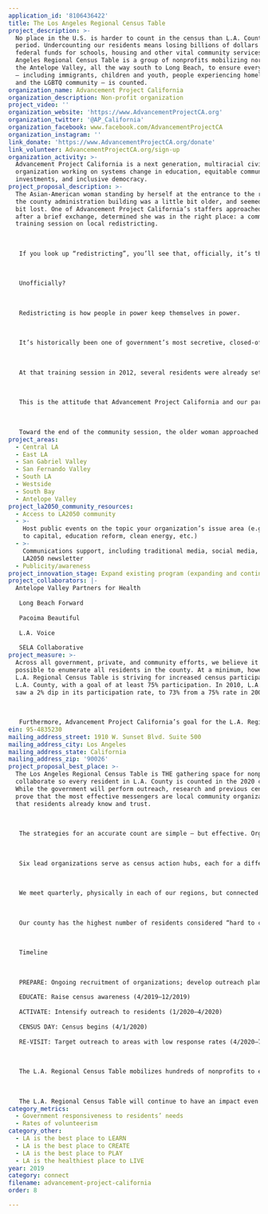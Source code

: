 ```yaml
---
application_id: '8106436422'
title: The Los Angeles Regional Census Table
project_description: >-
  No place in the U.S. is harder to count in the census than L.A. County —
  period. Undercounting our residents means losing billions of dollars in
  federal funds for schools, housing and other vital community services. The Los
  Angeles Regional Census Table is a group of nonprofits mobilizing north from
  the Antelope Valley, all the way south to Long Beach, to ensure every Angeleno
  — including immigrants, children and youth, people experiencing homelessness,
  and the LGBTQ community — is counted.
organization_name: Advancement Project California
organization_description: Non-profit organization
project_video: ''
organization_website: 'https://www.AdvancementProjectCA.org'
organization_twitter: '@AP_California'
organization_facebook: www.facebook.com/AdvancementProjectCA
organization_instagram: ''
link_donate: 'https://www.AdvancementProjectCA.org/donate'
link_volunteer: AdvancementProjectCA.org/sign-up
organization_activity: >-
  Advancement Project California is a next generation, multiracial civil rights
  organization working on systems change in education, equitable community
  investments, and inclusive democracy.
project_proposal_description: >-
  The Asian-American woman standing by herself at the entrance to the room in
  the county administration building was a little bit older, and seemed a little
  bit lost. One of Advancement Project California’s staffers approached her, and
  after a brief exchange, determined she was in the right place: a community
  training session on local redistricting.
   
   
   
   If you look up “redistricting”, you’ll see that, officially, it’s the process by which state and local officials use the census data to draw representative boundaries for federal, state, and local districts.
   
   
   
   Unofficially? 
   
   
   
   Redistricting is how people in power keep themselves in power. 
   
   
   
   It’s historically been one of government’s most secretive, closed-off processes, where from one day to the next, you could wake up in a different school district, or in a reconfigured congressional district that splits your neighborhood down the middle. 
   
   
   
   At that training session in 2012, several residents were already set up at our computers, navigating a redistricting web portal we created to help them draw draft district lines that made sense for their area of the county. Our newest attendee - the lady in the doorway - didn’t know how to use a mouse. She was probably who several bureaucrats had in mind when they expressed skepticism about our training sessions: “Redistricting’s too hard for the general public to understand.” “Why should we do outreach?” “Leave redistricting to the map makers and the elected officials.” 
   
   
   
   This is the attitude that Advancement Project California and our partners confront — and combat — all the time. It fuels our passion to blast through the barriers many communities, especially communities of color, face to increased civic engagement. Through community-centered projects like the Los Angeles Regional Census Table, we make government accountable to residents, and connect government and democracy to residents’ everyday lives.
   
   
   
   Toward the end of the community session, the older woman approached our staffer again. He was prepared to help her with another function related to using the laptop. But all she wanted was his opinion about which map she should use, of the three she'd created, when she eventually gave public testimony.
project_areas:
  - Central LA
  - East LA
  - San Gabriel Valley
  - San Fernando Valley
  - South LA
  - Westside
  - South Bay
  - Antelope Valley
project_la2050_community_resources:
  - Access to LA2050 community
  - >-
    Host public events on the topic your organization’s issue area (e.g. access
    to capital, education reform, clean energy, etc.) 
  - >-
    Communications support, including traditional media, social media, and
    LA2050 newsletter
  - Publicity/awareness
project_innovation_stage: Expand existing program (expanding and continuing ongoing successful projects)
project_collaborators: |-
  Antelope Valley Partners for Health
   
   Long Beach Forward
   
   Pacoima Beautiful
   
   L.A. Voice
   
   SELA Collaborative
project_measure: >-
  Across all government, private, and community efforts, we believe it is
  possible to enumerate all residents in the county. At a minimum, however, the
  L.A. Regional Census Table is striving for increased census participation in
  L.A. County, with a goal of at least 75% participation. In 2010, L.A. County
  saw a 2% dip in its participation rate, to 73% from a 75% rate in 2000.
   
   
   
   Furthermore, Advancement Project California’s goal for the L.A. Regional Census Table is that participating organizations: 1) build their membership bases, 2) connect with organizations across geographies, populations served, and/or issue areas to better solve regional issues in the future, and 3) create a stronger nonprofit infrastructure in L.A. County that can improve opportunities and conditions for residents who have been politically, economically, and socially marginalized.
ein: 95-4835230
mailing_address_street: 1910 W. Sunset Blvd. Suite 500
mailing_address_city: Los Angeles
mailing_address_state: California
mailing_address_zip: '90026'
project_proposal_best_place: >-
  The Los Angeles Regional Census Table is THE gathering space for nonprofits to
  collaborate so every resident in L.A. County is counted in the 2020 census.
  While the government will perform outreach, research and previous censuses
  prove that the most effective messengers are local community organizations
  that residents already know and trust.
   
   
   
   The strategies for an accurate count are simple — but effective. Organizations identify the areas to target, then deploy staff and volunteers to share information, make presentations, and hold cultural events, raising census awareness and motivating communities to respond. But to cover the estimated 5.2 million residents that are hard for the Census Bureau to enumerate, we need hundreds of organizations. It’s essential that organizations performing census outreach know who’s doing what, where, when, and how. That’s the role of the L.A. Regional Census Table.
   
   
   
   Six lead organizations serve as census action hubs, each for a different region: Antelope Valley Partners for Health (Antelope, Santa Clarita Valleys), Long Beach Forward, Pacoima Beautiful (San Fernando Valley), L.A. Voice (San Gabriel Valley), SELA Collaborative (Southeast L.A. County), and Advancement Project California (Central L.A.). Winning the My LA2050 Grants Challenge would allow us to engage two more co-conveners to cover the South Bay and Westside.
   
   
   
   We meet quarterly, physically in each of our regions, but connected via audio/video technology. Each co-convener recruits dozens of organizations to the meeting for state/federal census updates, train-the-trainer sessions on engaging residents, and resource-sharing to maximize efficiency. 
   
   
   
   Our county has the highest number of residents considered “hard to count” by the census. These include: racial/ethnic groups (American Indians/Alaska Natives, Asian Americans, Blacks, Latinos); people with disabilities; immigrants/refugees; LGBTQ persons; elders; the homeless; children 0-5; veterans; and those with limited English proficiency.
   
   
   
   Timeline
   
   
   
   PREPARE: Ongoing recruitment of organizations; develop outreach plans (7/2018-3/2019)
   
   EDUCATE: Raise census awareness (4/2019—12/2019)
   
   ACTIVATE: Intensify outreach to residents (1/2020—4/2020)
   
   CENSUS DAY: Census begins (4/1/2020)
   
   RE-VISIT: Target outreach to areas with low response rates (4/2020—7/2020)
   
   
   
   The L.A. Regional Census Table mobilizes hundreds of nonprofits to engage residents in the census — a critical and truly democratic means of civic participation. Through volunteer opportunities and cultural events, Angelenos will connect to play their part in allocating political power, and influencing billions for services like education, health care, and housing.
   
   
   
   The L.A. Regional Census Table will continue to have an impact even after the census. By building membership bases and developing community leaders now, we believe we’ll see improved get-out-the-vote mobilizations, higher rates of voter turnout, and stronger relationships with local government.
category_metrics:
  - Government responsiveness to residents’ needs
  - Rates of volunteerism
category_other:
  - LA is the best place to LEARN
  - LA is the best place to CREATE
  - LA is the best place to PLAY
  - LA is the healthiest place to LIVE
year: 2019
category: connect
filename: advancement-project-california
order: 8

---
```


